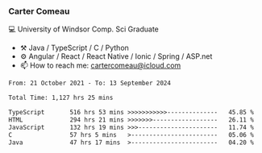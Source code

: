 ### Carter Comeau

💻 University of Windsor Comp. Sci Graduate

- ⚒️ Java / TypeScript / C / Python
- ⚙️ Angular / React / React Native / Ionic / Spring / ASP.net
- 📫 How to reach me: cartercomeau@icloud.com

<!--START_SECTION:waka-->

```txt
From: 21 October 2021 - To: 13 September 2024

Total Time: 1,127 hrs 25 mins

TypeScript       516 hrs 53 mins >>>>>>>>>>>--------------   45.85 %
HTML             294 hrs 21 mins >>>>>>>------------------   26.11 %
JavaScript       132 hrs 19 mins >>>----------------------   11.74 %
C                57 hrs 5 mins   >------------------------   05.06 %
Java             47 hrs 17 mins  >------------------------   04.20 %
```

<!--END_SECTION:waka-->
